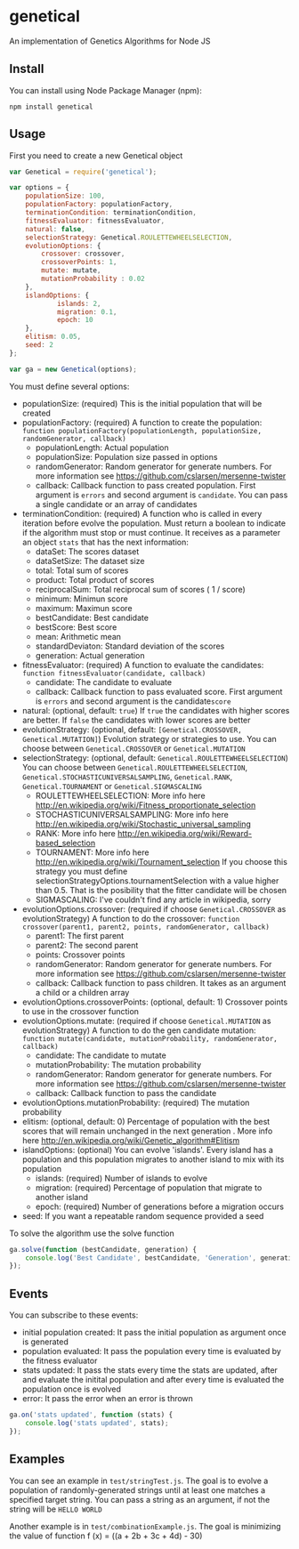 # genetical
An implementation of Genetics Algorithms for Node JS

## Install

You can install using Node Package Manager (npm):

    npm install genetical

## Usage

First you need to create a new Genetical object

```javascript
var Genetical = require('genetical');

var options = {
    populationSize: 100,
    populationFactory: populationFactory,
    terminationCondition: terminationCondition,
    fitnessEvaluator: fitnessEvaluator,
    natural: false,
    selectionStrategy: Genetical.ROULETTEWHEELSELECTION,
    evolutionOptions: {
        crossover: crossover,
        crossoverPoints: 1,
        mutate: mutate,
        mutationProbability : 0.02
    },
    islandOptions: {
            islands: 2,
            migration: 0.1,
            epoch: 10
    },
    elitism: 0.05,
    seed: 2
};

var ga = new Genetical(options);
````

You must define several options:

* populationSize: (required) This is the initial population that will be created
* populationFactory: (required) A function to create the population: `function populationFactory(populationLength, populationSize, randomGenerator, callback)`
  * populationLength: Actual population 
  * populationSize: Population size passed in options
  * randomGenerator: Random generator for generate numbers. For more information see https://github.com/cslarsen/mersenne-twister
  * callback: Callback function to pass created population. First argument is `errors` and second argument is `candidate`. You can pass a single candidate or an array of candidates
* terminationCondition: (required) A function who is called in every iteration before evolve the population. Must return a boolean to indicate if the algorithm must stop or must continue. It receives as a parameter an object `stats` that has the next information:
  * dataSet: The scores dataset
  * dataSetSize: The dataset size
  * total: Total sum of scores
  * product: Total product of scores
  * reciprocalSum: Total reciprocal sum of scores ( 1 / score)
  * minimum: Minimun score
  * maximum: Maximun score
  * bestCandidate: Best candidate
  * bestScore: Best score
  * mean: Arithmetic mean
  * standardDeviaton: Standard deviation of the scores
  * generation: Actual generation
* fitnessEvaluator: (required) A function to evaluate the candidates: `function fitnessEvaluator(candidate, callback)`
  * candidate: The candidate to evaluate
  * callback: Callback function to pass evaluated score. First argument is `errors` and second argument is the candidate`score`
* natural: (optional, default: `true`) If `true` the candidates with higher scores are better. If `false` the candidates with lower scores are better
* evolutionStrategy: (optional, default: `[Genetical.CROSSOVER, Genetical.MUTATION]`) Evolution strategy or strategies to use. You can choose between `Genetical.CROSSOVER` or `Genetical.MUTATION`
* selectionStrategy: (optional, default: `Genetical.ROULETTEWHEELSELECTION`) You can choose between `Genetical.ROULETTEWHEELSELECTION`, `Genetical.STOCHASTICUNIVERSALSAMPLING`, `Genetical.RANK`, `Genetical.TOURNAMENT` or `Genetical.SIGMASCALING`
  *  ROULETTEWHEELSELECTION: More info here http://en.wikipedia.org/wiki/Fitness_proportionate_selection
  *  STOCHASTICUNIVERSALSAMPLING: More info here http://en.wikipedia.org/wiki/Stochastic_universal_sampling
  *  RANK: More info here http://en.wikipedia.org/wiki/Reward-based_selection
  *  TOURNAMENT: More info here http://en.wikipedia.org/wiki/Tournament_selection If you choose this strategy you must define selectionStrategyOptions.tournamentSelection with a value higher than 0.5. That is the posibility that the fitter candidate will be chosen
  *  SIGMASCALING: I've couldn't find any article in wikipedia, sorry
* evolutionOptions.crossover: (required if choose `Genetical.CROSSOVER` as evolutionStrategy) A function to do the crossover: `function crossover(parent1, parent2, points, randomGenerator, callback)`
  * parent1: The first parent
  * parent2: The second parent
  * points: Crossover points
  * randomGenerator: Random generator for generate numbers. For more information see https://github.com/cslarsen/mersenne-twister
  * callback: Callback function to pass children. It takes as an argument a child or a children array
* evolutionOptions.crossoverPoints: (optional, default: 1) Crossover points to use in the crossover function
* evolutionOptions.mutate: (required if choose `Genetical.MUTATION` as evolutionStrategy) A function to do the gen candidate mutation: `function mutate(candidate, mutationProbability, randomGenerator, callback)`
  * candidate: The candidate to mutate
  * mutationProbability: The mutation probability
  * randomGenerator: Random generator for generate numbers. For more information see https://github.com/cslarsen/mersenne-twister
  * callback: Callback function to pass the candidate
* evolutionOptions.mutationProbability: (required) The mutation probability
* elitism: (optional, default: 0) Percentage of population with the best scores that will remain unchanged in the next generation . More info here http://en.wikipedia.org/wiki/Genetic_algorithm#Elitism
* islandOptions: (optional) You can evolve 'islands'. Every island has a population and this population migrates to another island to mix with its population
  * islands: (required) Number of islands to evolve
  * migration: (required) Percentage of population that migrate to another island
  * epoch: (required) Number of generations before a migration occurs
* seed: If you want a repeatable random sequence provided a seed

To solve the algorithm use the solve function
```javascript
ga.solve(function (bestCandidate, generation) {
    console.log('Best Candidate', bestCandidate, 'Generation', generation);
});
````

## Events
You can subscribe to these events:
* initial population created: It pass the initial population as argument once is generated
* population evaluated: It pass the population every time is evaluated by the fitness evaluator
* stats updated: It pass the stats every time the stats are updated, after and evaluate the initital population and after every time is evaluated the population once is evolved
* error: It pass the error when an error is thrown

```javascript
ga.on('stats updated', function (stats) {
    console.log('stats updated', stats);
});
````

## Examples

You can see an example in `test/stringTest.js`. The goal is to evolve a population of randomly-generated strings until at least one matches a specified target string. You can pass a string as an argument, if not the string will be `HELLO WORLD`

Another example is in `test/combinationExample.js`. The goal is minimizing the value of function f (x) = ((a + 2b + 3c + 4d) - 30)